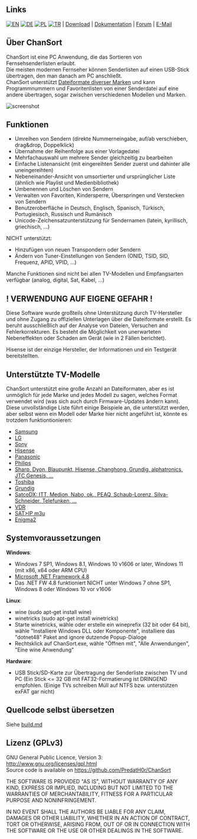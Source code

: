 Links
-----
[![EN](https://chansort.com/img/flag_en_16.png)](https://github.com/PredatH0r/ChanSort/blob/master/readme.md)
[![DE](https://chansort.com/img/flag_de_24.png)](https://github.com/PredatH0r/ChanSort/blob/master/readme_de.md)
[![PL](https://chansort.com/img/flag_pl_16.png)](https://github.com/PredatH0r/ChanSort/blob/master/readme_pl.md)
[![TR](https://chansort.com/img/flag_tr_16.png)](https://github.com/PredatH0r/ChanSort/blob/master/readme_tr-TR.md) |
[Download](https://github.com/PredatH0r/ChanSort/releases) | 
[Dokumentation](https://github.com/PredatH0r/ChanSort/wiki/Home-(de)) |
[Forum](https://github.com/PredatH0r/ChanSort/issues) | 
[E-Mail](mailto:horst@beham.biz)

Über ChanSort
--------------
ChanSort ist eine PC Anwendung, die das Sortieren von Fernsehsenderlisten erlaubt.  
Die meisten modernen Fernseher können Senderlisten auf einen USB-Stick übertragen, den man danach am PC anschließt.  
ChanSort unterstützt [Dateiformate diverser Marken](#unterstützte-tv-modelle) und kann Programmnummern und Favoritenlisten
von einer Senderdatei auf eine andere übertragen, sogar zwischen verschiedenen Modellen und Marken.

![screenshot](http://beham.biz/chansort/ChanSort-de.png)

Funktionen
--------
- Umreihen von Sendern (direkte Nummerneingabe, auf/ab verschieben, drag&drop, Doppelklick)
- Übernahme der Reihenfolge aus einer Vorlagedatei
- Mehrfachauswahl um mehrere Sender gleichzeitig zu bearbeiten
- Einfache Listenansicht (mit eingereihten Sender zuerst und dahinter alle uneingereihten)
- Nebeneinander-Ansicht von umsortierter und ursprünglicher Liste (ähnlich wie Playlist und Medienbibliothek)
- Umbenennen und Löschen von Sendern
- Verwalten von Favoriten, Kindersperre, Überspringen und Verstecken von Sendern
- Benutzeroberfläche in Deutsch, Englisch, Spanisch, Türkisch, Portugiesisch, Russisch und Rumänisch
- Unicode-Zeichensatzunterstützung für Sendernamen (latein, kyrillisch, griechisch, ...)

NICHT unterstützt:
- Hinzufügen von neuen Transpondern oder Sendern
- Ändern von Tuner-Einstellungen von Sendern (ONID, TSID, SID, Frequenz, APID, VPID, ...)

Manche Funktionen sind nicht bei allen TV-Modellen und Empfangsarten verfügbar (analog, digital, Sat, Kabel, ...)

! VERWENDUNG AUF EIGENE GEFAHR !
------------------------
Diese Software wurde großteils ohne Unterstützung durch TV-Hersteller und ohne Zugang zu offiziellen
Unterlagen über die Dateiformate erstellt. Es beruht ausschließlich auf der Analyse von Dateien, Versuchen and Fehlerkorrekturen.
Es besteht die Möglichkeit von unerwarteten Nebeneffekten oder Schaden am Gerät (wie in 2 Fällen berichtet).

Hisense ist der einzige Hersteller, der Informationen und ein Testgerät bereitstellten.

Unterstützte TV-Modelle 
---------------------
ChanSort unterstützt eine große Anzahl an Dateiformaten, aber es ist unmöglich für jede Marke und jedes Modell zu
sagen, welches Format verwendet wird (was sich auch durch Firmware-Updates ändern kann).  
Diese unvollständige Liste führt einige Beispiele an, die unterstützt werden, aber selbst wenn ein Modell oder Marke
hier nicht angeführt ist, könnte es trotzdem funktiontionieren:
- [Samsung](source/fileformats_de.md#samsung)
- [LG](source/fileformats_de.md#lg)
- [Sony](source/fileformats_de.md#sony)
- [Hisense](source/fileformats_de.md#hisense)
- [Panasonic](source/fileformats_de.md#panasonic)
- [Philips](source/fileformats_de.md#philips)
- [Sharp, Dyon, Blaupunkt, Hisense, Changhong, Grundig, alphatronics, JTC Genesis, ...](source/fileformats_de.md#sharp)
- [Toshiba](source/fileformats_de.md#toshiba)
- [Grundig](source/fileformats_de.md#grundig)
- [SatcoDX: ITT, Medion, Nabo, ok., PEAQ, Schaub-Lorenz, Silva-Schneider, Telefunken, ...](source/fileformats_de.md#satcodx)
- [VDR](source/fileformats_de.md#vdr)
- [SAT>IP m3u](source/fileformats_de.md#m3u)
- [Enigma2](source/fileformats_de.md#enigma2)

Systemvoraussetzungen
-------------------
**Windows**:  
- Windows 7 SP1, Windows 8.1, Windows 10 v1606 or later, Windows 11 (mit x86, x64 oder ARM CPU)
- [Microsoft .NET Framework 4.8](https://dotnet.microsoft.com/download/dotnet-framework)  
- Das .NET FW 4.8 funktioniert NICHT unter Windows 7 ohne SP1, Windows 8 oder Windows 10 vor v1606

**Linux**:  
- wine (sudo apt-get install wine)
- winetricks (sudo apt-get install winetricks)
- Starte winetricks, wähle oder erstelle ein wineprefix (32 bit oder 64 bit), wähle
  "Installiere Windows DLL oder Komponente", installiere das "dotnet48" Paket and ignore dutzende Popup-Dialoge
- Rechtsklick auf ChanSort.exe, wähle "Öffnen mit", "Alle Anwendungen", "Eine wine Anwendung"

**Hardware**:  
- USB Stick/SD-Karte zur Übertragung der Senderliste zwischen TV und PC (Ein Stick <= 32 GB mit FAT32-Formatierung
ist DRINGEND empfohlen. (Einige TVs schreiben Müll auf NTFS bzw. unterstützen exFAT gar nicht)

Quellcode selbst übersetzen
-----------------
Siehe [build.md](source/build.md)

Lizenz (GPLv3)
---------------
GNU General Public Licence, Version 3: http://www.gnu.org/licenses/gpl.html  
Source code is available on https://github.com/PredatH0r/ChanSort

THE SOFTWARE IS PROVIDED "AS IS", WITHOUT WARRANTY OF ANY KIND,
EXPRESS OR IMPLIED, INCLUDING BUT NOT LIMITED TO THE WARRANTIES OF
MERCHANTABILITY, FITNESS FOR A PARTICULAR PURPOSE AND NONINFRINGEMENT.

IN NO EVENT SHALL THE AUTHORS BE LIABLE FOR ANY CLAIM, DAMAGES OR
OTHER LIABILITY, WHETHER IN AN ACTION OF CONTRACT, TORT OR OTHERWISE,
ARISING FROM, OUT OF OR IN CONNECTION WITH THE SOFTWARE OR THE USE OR
OTHER DEALINGS IN THE SOFTWARE.
